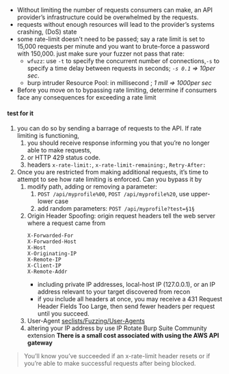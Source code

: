 - Without limiting the number of requests consumers can make, an API provider’s infrastructure could be overwhelmed by the requests.
- requests without enough resources will lead to the provider’s systems crashing, (DoS) state
- some rate-limit doesn't need to be passed; say a rate limit is set to 15,000 requests per minute and you want to brute-force a password with 150,000. just make sure your fuzzer not pass that rate:
	- `wfuzz`: use `-t` to specify the concurrent number of connections,`-s` to specify a time delay between requests in seconds; *`-s 0.1` => 10per sec*.
	- burp intruder Resource Pool: in millisecond ; *1 mill => 1000per sec* 
- Before you move on to bypassing rate limiting, determine if consumers face any consequences for exceeding a rate limit
#### test for it
1. you can do so by sending a barrage of requests to the API. If rate limiting is functioning, 
	1. you should receive response informing you that you’re no longer able to make requests, 
	2. or HTTP 429 status code. 
	3. headers `x-rate-limit:`, `x-rate-limit-remaining:`, `Retry-After:`
2. Once you are restricted from making additional requests, it’s time to attempt to see how rate limiting is enforced. Can you bypass it by 
	1. modify path, adding or removing a parameter: 
		1. `POST /api/myprofile%00`, `POST /api/myprofile%20`, use upper-lower case
		2. add random parameters: `POST /api/myprofile?test=§1§` 
	2. Origin Header Spoofing:
		origin request headers tell the web server where a request came from
		```
		X-Forwarded-For 
		X-Forwarded-Host 
		X-Host 
		X-Originating-IP 
		X-Remote-IP 
		X-Client-IP
		X-Remote-Addr
		```
		- including private IP addresses, local-host IP (127.0.0.1), or an IP address relevant to your target discovered from recon
		- if you include all headers at once, you may receive a 431 Request Header Fields Too Large, then send fewer headers per request until you succeed. 
	1. User-Agent [seclists/Fuzzing/User-Agents](https://github.com/danielmiessler/SecLists/blob/master/Fuzzing/User-Agents/UserAgents.fuzz.txt)
	2. altering your IP address by use IP Rotate Burp Suite Community extension 
	   **There is a small cost associated with using the AWS API gateway**

>You’ll know you’ve succeeded if an x-rate-limit header resets or if you’re able to make successful requests after being blocked.